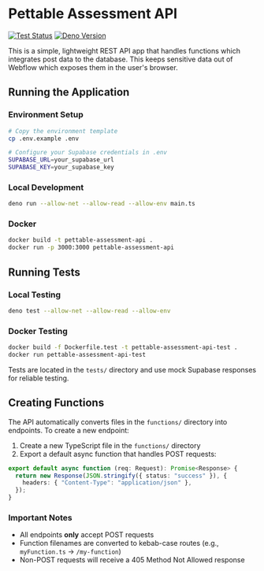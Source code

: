 # Pettable Assessment API

[![Test Status](https://github.com/pettable/assessment-api/actions/workflows/test.yml/badge.svg)](https://github.com/pettable/assessment-api/actions)
[![Deno Version](https://img.shields.io/badge/deno-v2.0.4-green.svg)](https://deno.land)

This is a simple, lightweight REST API app that handles functions which integrates post data to the database. This keeps sensitive data out of Webflow which exposes them in the user's browser.

## Running the Application

### Environment Setup

```bash
# Copy the environment template
cp .env.example .env

# Configure your Supabase credentials in .env
SUPABASE_URL=your_supabase_url
SUPABASE_KEY=your_supabase_key
```

### Local Development

```bash
deno run --allow-net --allow-read --allow-env main.ts
```

### Docker

```bash
docker build -t pettable-assessment-api .
docker run -p 3000:3000 pettable-assessment-api
```

## Running Tests

### Local Testing

```bash
deno test --allow-net --allow-read --allow-env
```

### Docker Testing

```bash
docker build -f Dockerfile.test -t pettable-assessment-api-test .
docker run pettable-assessment-api-test
```

Tests are located in the `tests/` directory and use mock Supabase responses for reliable testing.

## Creating Functions

The API automatically converts files in the `functions/` directory into endpoints. To create a new endpoint:

1. Create a new TypeScript file in the `functions/` directory
2. Export a default async function that handles POST requests:

```typescript
export default async function (req: Request): Promise<Response> {
  return new Response(JSON.stringify({ status: "success" }), {
    headers: { "Content-Type": "application/json" },
  });
}
```

### Important Notes

- All endpoints **only** accept POST requests
- Function filenames are converted to kebab-case routes (e.g., `myFunction.ts` → `/my-function`)
- Non-POST requests will receive a 405 Method Not Allowed response
